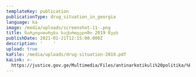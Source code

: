 ```yaml
---
templateKey: publication
publicationType: drug_situation_in_georgia
language: ka
image: /media/uploads/screenshot-11-.png
title: ნარკოვითარება საქართველოში 2019 წელს
publishDate: 2021-01-21T12:15:00.000Z
description: '    '
upload: true
kaFile: /media/uploads/drug-situation-2019.pdf
kaLink: >-
  https://justice.gov.ge/Multimedia/Files/antinarkotikuli%20politika/%E1%83%9C%E1%83%90%E1%83%A0%E1%83%99%E1%83%9D%E1%83%95%E1%83%98%E1%83%97%E1%83%90%E1%83%A0%E1%83%94%E1%83%91%E1%83%98%E1%83%A1%202019%20%E1%83%AC%E1%83%9A%E1%83%98%E1%83%A1%20%E1%83%90%E1%83%9C%E1%83%92%E1%83%90%E1%83%A0%E1%83%98%E1%83%A8%E1%83%98.pdf
---
```


